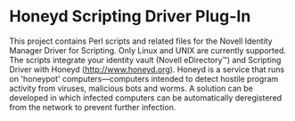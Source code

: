# Honeyd Scripting Driver Plug-In
This project contains Perl scripts and related files for the Novell Identity Manager Driver for Scripting. Only Linux and UNIX are currently supported. The scripts integrate your identity vault (Novell eDirectory™) and Scripting Driver with Honeyd (http://www.honeyd.org). Honeyd is a service that runs on 'honeypot' computers—computers intended to detect hostile program activity from viruses, malicious bots and worms. A solution can be developed in which infected computers can be automatically deregistered from the network to prevent further infection.

